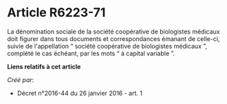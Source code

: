 # Article R6223-71

La dénomination sociale de la société coopérative de biologistes médicaux doit figurer dans tous documents et correspondances
émanant de celle-ci, suivie de l'appellation “ société coopérative de biologistes médicaux ”, complété le cas échéant, par
les mots “ à capital variable ”.

**Liens relatifs à cet article**

_Créé par_:

  - Décret n°2016-44 du 26 janvier 2016 - art. 1
